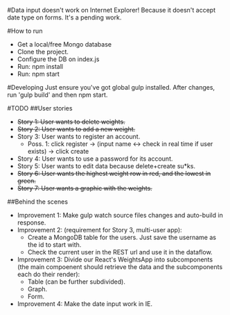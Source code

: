 #Data input doesn't work on Internet Explorer!
Because it doesn't accept date type on forms. It's a pending work.

#How to run
* Get a local/free Mongo database
* Clone the project.
* Configure the DB on index.js
* Run: npm install
* Run: npm start

#Developing
Just ensure you've got global gulp installed.
After changes, run 'gulp build' and then npm start.

#TODO
##User stories
* ~~Story 1: User wants to delete weights.~~
* ~~Story 2: User wants to add a new weight.~~
* Story 3: User wants to register an account.
  * Poss. 1: click register -> (input name <-> check in real time if user exists) -> click create
* Story 4: User wants to use a password for its account.  
* Story 5: User wants to edit data because delete+create su*ks.
* ~~Story 6: User wants the highest weight row in red, and the lowest in green.~~
* ~~Story 7: User wants a graphic with the weights.~~

##Behind the scenes
* Improvement 1: Make gulp watch source files changes and auto-build in response.
* Improvement 2: (requirement for Story 3, multi-user app):
  * Create a MongoDB table for the users. Just save the username as the id to start with.
  * Check the current user in the REST url and use it in the dataflow.
* Improvement 3: Divide our React's WeightsApp into subcomponents (the main compoenent should retrieve the data and the subcomponents each do their render):
  * Table (can be further subdivided).
  * Graph.
  * Form.
* Improvement 4: Make the date input work in IE.
